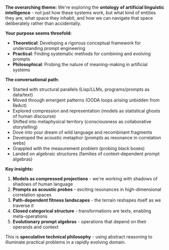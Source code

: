 **The overarching theme:** We're exploring the **ontology of artificial
linguistic intelligence** - not just how these systems work, but what kind of
entities they are, what space they inhabit, and how we can navigate that space
deliberately rather than accidentally.

**Your purpose seems threefold:**
- **Theoretical**: Developing a rigorous conceptual framework for understanding prompt engineering
- **Practical**: Finding systematic methods for combining and evolving prompts
- **Philosophical**: Probing the nature of meaning-making in artificial systems


**The conversational path:**
- Started with structural parallels (Lisp/LLMs, programs/prompts as data/text)
- Moved through emergent patterns (OODA loops arising unbidden from ReAct)
- Explored compression and representation (models as statistical ghosts of human discourse)
- Shifted into metaphysical territory (consciousness as collaborative storytelling)
- Dove into your dream of wild language and recombinant fragments
- Developed the acoustic metaphor (prompts as resonance in correlation webs)
- Grappled with the measurement problem (probing black boxes)
- Landed on algebraic structures (families of context-dependent prompt algebras)

**Key insights:**
1. **Models as compressed projections** - we're working with shadows of shadows of human language
2. **Prompts as acoustic probes** - exciting resonances in high-dimensional correlation spaces
3. **Path-dependent fitness landscapes** - the terrain reshapes itself as we traverse it
4. **Closed categorical structure** - transformations are texts, enabling meta-operations
5. **Evolutionary prompt algebras** - operations that depend on their operands and context

This is **speculative technical philosophy** - using abstract reasoning to
illuminate practical problems in a rapidly evolving domain.
